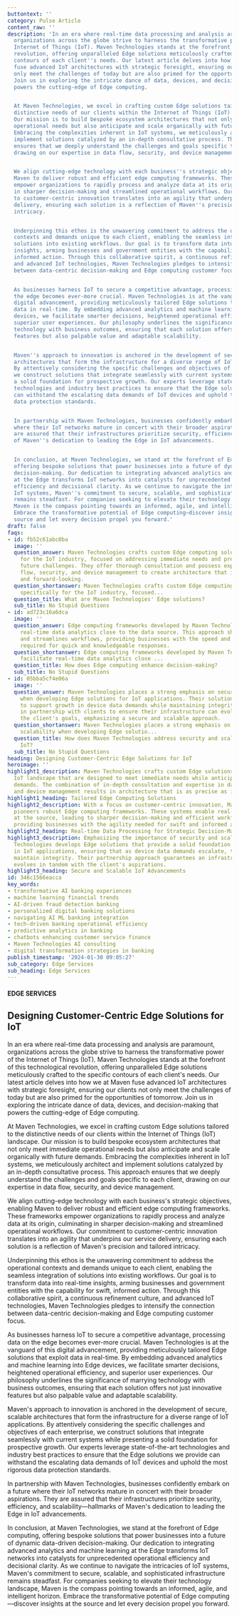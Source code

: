 ```yaml
---
buttontext: ''
category: Pulse Article
content_raw: ''
description: 'In an era where real-time data processing and analysis are paramount,
  organizations across the globe strive to harness the transformative power of the
  Internet of Things (IoT). Maven Technologies stands at the forefront of this technological
  revolution, offering unparalleled Edge solutions meticulously crafted to the specific
  contours of each client''s needs. Our latest article delves into how we at Maven
  fuse advanced IoT architectures with strategic foresight, ensuring our clients not
  only meet the challenges of today but are also primed for the opportunities of tomorrow.
  Join us in exploring the intricate dance of data, devices, and decision-making that
  powers the cutting-edge of Edge computing.


  At Maven Technologies, we excel in crafting custom Edge solutions tailored to the
  distinctive needs of our clients within the Internet of Things (IoT) landscape.
  Our mission is to build bespoke ecosystem architectures that not only meet immediate
  operational needs but also anticipate and scale organically with future demands.
  Embracing the complexities inherent in IoT systems, we meticulously architect and
  implement solutions catalyzed by an in-depth consultative process. This approach
  ensures that we deeply understand the challenges and goals specific to each client,
  drawing on our expertise in data flow, security, and device management.


  We align cutting-edge technology with each business''s strategic objectives, enabling
  Maven to deliver robust and efficient edge computing frameworks. These frameworks
  empower organizations to rapidly process and analyze data at its origin, culminating
  in sharper decision-making and streamlined operational workflows. Our commitment
  to customer-centric innovation translates into an agility that underpins our service
  delivery, ensuring each solution is a reflection of Maven''s precision and tailored
  intricacy.


  Underpinning this ethos is the unwavering commitment to address the operational
  contexts and demands unique to each client, enabling the seamless integration of
  solutions into existing workflows. Our goal is to transform data into real-time
  insights, arming businesses and government entities with the capability for swift,
  informed action. Through this collaborative spirit, a continuous refinement culture,
  and advanced IoT technologies, Maven Technologies pledges to intensify the connection
  between data-centric decision-making and Edge computing customer focus.


  As businesses harness IoT to secure a competitive advantage, processing data on
  the edge becomes ever-more crucial. Maven Technologies is at the vanguard of this
  digital advancement, providing meticulously tailored Edge solutions that exploit
  data in real-time. By embedding advanced analytics and machine learning into Edge
  devices, we facilitate smarter decisions, heightened operational efficiency, and
  superior user experiences. Our philosophy underlines the significance of marrying
  technology with business outcomes, ensuring that each solution offers not just innovative
  features but also palpable value and adaptable scalability.


  Maven''s approach to innovation is anchored in the development of secure, scalable
  architectures that form the infrastructure for a diverse range of IoT applications.
  By attentively considering the specific challenges and objectives of each enterprise,
  we construct solutions that integrate seamlessly with current systems while presenting
  a solid foundation for prospective growth. Our experts leverage state-of-the-art
  technologies and industry best practices to ensure that the Edge solutions we provide
  can withstand the escalating data demands of IoT devices and uphold the most rigorous
  data protection standards.


  In partnership with Maven Technologies, businesses confidently embark on a future
  where their IoT networks mature in concert with their broader aspirations. They
  are assured that their infrastructures prioritize security, efficiency, and scalability—hallmarks
  of Maven''s dedication to leading the Edge in IoT advancements.


  In conclusion, at Maven Technologies, we stand at the forefront of Edge computing,
  offering bespoke solutions that power businesses into a future of dynamic data-driven
  decision-making. Our dedication to integrating advanced analytics and machine learning
  at the Edge transforms IoT networks into catalysts for unprecedented operational
  efficiency and decisional clarity. As we continue to navigate the intricacies of
  IoT systems, Maven''s commitment to secure, scalable, and sophisticated infrastructure
  remains steadfast. For companies seeking to elevate their technology landscape,
  Maven is the compass pointing towards an informed, agile, and intelligent horizon.
  Embrace the transformative potential of Edge computing—discover insights at the
  source and let every decision propel you forward.'
draft: false
faqs:
- id: fb52c61abc0ba
  image: ''
  question_answer: Maven Technologies crafts custom Edge computing solutions specifically
    for the IoT industry, focused on addressing immediate needs and preparing for
    future challenges. They offer thorough consultation and possess expertise in data
    flow, security, and device management to create architecture that is accurate
    and forward-looking.
  question_shortanswer: Maven Technologies crafts custom Edge computing solutions
    specifically for the IoT industry, focused...
  question_title: What are Maven Technologies' Edge solutions?
  sub_title: No Stupid Questions
- id: ad723c16a6dca
  image: ''
  question_answer: Edge computing frameworks developed by Maven Technologies facilitate
    real-time data analytics close to the data source. This approach sharpens decision-making
    and streamlines workflows, providing businesses with the speed and information
    required for quick and knowledgeable responses.
  question_shortanswer: Edge computing frameworks developed by Maven Technologies
    facilitate real-time data analytics close ...
  question_title: How does Edge computing enhance decision-making?
  sub_title: No Stupid Questions
- id: 05bba5cf4e06a
  image: ''
  question_answer: Maven Technologies places a strong emphasis on security and scalability
    when developing Edge solutions for IoT applications. Their solutions are built
    to support growth in device data demands while maintaining integrity. They work
    in partnership with clients to ensure their infrastructure can evolve along with
    the client's goals, emphasizing a secure and scalable approach.
  question_shortanswer: Maven Technologies places a strong emphasis on security and
    scalability when developing Edge solutio...
  question_title: How does Maven Technologies address security and scalability in
    IoT?
  sub_title: No Stupid Questions
heading: Designing Customer-Centric Edge Solutions for IoT
heroimage: ''
highlight1_description: Maven Technologies crafts custom Edge solutions within the
  IoT landscape that are designed to meet immediate needs while anticipating future
  demands. The combination of in-depth consultation and expertise in data flow, security,
  and device management results in architecture that is as precise as it is forward-thinking.
highlight1_heading: Tailored Edge Computing Solutions
highlight2_description: With a focus on customer-centric innovation, Maven Technologies
  pioneers robust Edge computing frameworks. These systems enable real-time data analytics
  at the source, leading to sharper decision-making and efficient workflows, thus
  providing businesses with the agility needed for swift and informed actions.
highlight2_heading: Real-time Data Processing for Strategic Decision-Making
highlight3_description: Emphasizing the importance of security and scalability, Maven
  Technologies develops Edge solutions that provide a solid foundation for growth
  in IoT applications, ensuring that as device data demands escalate, the solutions
  maintain integrity. Their partnership approach guarantees an infrastructure that
  evolves in tandem with the client's aspirations.
highlight3_heading: Secure and Scalable IoT Advancements
id: 346c1566eacca
key_words:
- transformative AI banking experiences
- machine learning financial trends
- AI-driven fraud detection banking
- personalized digital banking solutions
- navigating AI ML banking integration
- tech-driven banking operational efficiency
- predictive analytics in banking
- chatbots enhancing customer service finance
- Maven Technologies AI consulting
- digital transformation strategies in banking
publish_timestamp: '2024-01-30 09:05:27'
sub_category: Edge Services
sub_heading: Edge Services
---
```


#### EDGE SERVICES
## Designing Customer-Centric Edge Solutions for IoT
In an era where real-time data processing and analysis are paramount, organizations across the globe strive to harness the transformative power of the Internet of Things (IoT). Maven Technologies stands at the forefront of this technological revolution, offering unparalleled Edge solutions meticulously crafted to the specific contours of each client's needs. Our latest article delves into how we at Maven fuse advanced IoT architectures with strategic foresight, ensuring our clients not only meet the challenges of today but are also primed for the opportunities of tomorrow. Join us in exploring the intricate dance of data, devices, and decision-making that powers the cutting-edge of Edge computing.

At Maven Technologies, we excel in crafting custom Edge solutions tailored to the distinctive needs of our clients within the Internet of Things (IoT) landscape. Our mission is to build bespoke ecosystem architectures that not only meet immediate operational needs but also anticipate and scale organically with future demands. Embracing the complexities inherent in IoT systems, we meticulously architect and implement solutions catalyzed by an in-depth consultative process. This approach ensures that we deeply understand the challenges and goals specific to each client, drawing on our expertise in data flow, security, and device management.

We align cutting-edge technology with each business's strategic objectives, enabling Maven to deliver robust and efficient edge computing frameworks. These frameworks empower organizations to rapidly process and analyze data at its origin, culminating in sharper decision-making and streamlined operational workflows. Our commitment to customer-centric innovation translates into an agility that underpins our service delivery, ensuring each solution is a reflection of Maven's precision and tailored intricacy.

Underpinning this ethos is the unwavering commitment to address the operational contexts and demands unique to each client, enabling the seamless integration of solutions into existing workflows. Our goal is to transform data into real-time insights, arming businesses and government entities with the capability for swift, informed action. Through this collaborative spirit, a continuous refinement culture, and advanced IoT technologies, Maven Technologies pledges to intensify the connection between data-centric decision-making and Edge computing customer focus.

As businesses harness IoT to secure a competitive advantage, processing data on the edge becomes ever-more crucial. Maven Technologies is at the vanguard of this digital advancement, providing meticulously tailored Edge solutions that exploit data in real-time. By embedding advanced analytics and machine learning into Edge devices, we facilitate smarter decisions, heightened operational efficiency, and superior user experiences. Our philosophy underlines the significance of marrying technology with business outcomes, ensuring that each solution offers not just innovative features but also palpable value and adaptable scalability.

Maven's approach to innovation is anchored in the development of secure, scalable architectures that form the infrastructure for a diverse range of IoT applications. By attentively considering the specific challenges and objectives of each enterprise, we construct solutions that integrate seamlessly with current systems while presenting a solid foundation for prospective growth. Our experts leverage state-of-the-art technologies and industry best practices to ensure that the Edge solutions we provide can withstand the escalating data demands of IoT devices and uphold the most rigorous data protection standards.

In partnership with Maven Technologies, businesses confidently embark on a future where their IoT networks mature in concert with their broader aspirations. They are assured that their infrastructures prioritize security, efficiency, and scalability—hallmarks of Maven's dedication to leading the Edge in IoT advancements.

In conclusion, at Maven Technologies, we stand at the forefront of Edge computing, offering bespoke solutions that power businesses into a future of dynamic data-driven decision-making. Our dedication to integrating advanced analytics and machine learning at the Edge transforms IoT networks into catalysts for unprecedented operational efficiency and decisional clarity. As we continue to navigate the intricacies of IoT systems, Maven's commitment to secure, scalable, and sophisticated infrastructure remains steadfast. For companies seeking to elevate their technology landscape, Maven is the compass pointing towards an informed, agile, and intelligent horizon. Embrace the transformative potential of Edge computing—discover insights at the source and let every decision propel you forward.